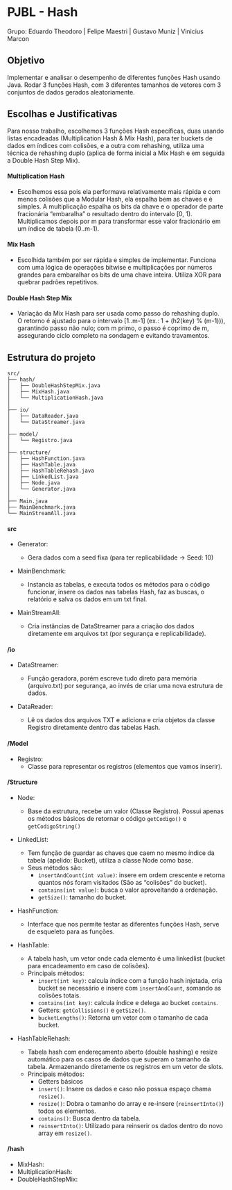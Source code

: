 # PJBL - Hash 
Grupo: Eduardo Theodoro | Felipe Maestri | Gustavo Muniz | Vinicius Marcon

## Objetivo
Implementar e analisar o desempenho de diferentes funções Hash usando Java. Rodar 3 funções Hash, com 3 diferentes tamanhos de vetores com 3 conjuntos de dados gerados aleatoriamente.

## Escolhas e Justificativas 
Para nosso trabalho, escolhemos 3 funções Hash específicas, duas usando listas encadeadas (Multiplication Hash & Mix Hash), para ter buckets de dados em índices com colisões, e a outra com rehashing, utiliza uma técnica de rehashing duplo (aplica de forma inicial a Mix Hash e em seguida a Double Hash Step Mix). 
#### Multiplication Hash
- Escolhemos essa pois ela performava relativamente mais rápida e com menos colisões que a Modular Hash, ela espalha bem as chaves e é simples. A multiplicação espalha os bits da chave e o operador de parte fracionária “embaralha” o resultado dentro do intervalo [0, 1).
  Multiplicamos depois por m para transformar esse valor fracionário em um índice de tabela (0..m-1).

#### Mix Hash 
- Escolhida também por ser rápida e simples de implementar. Funciona com uma lógica de operações bitwise e multiplicações por números grandes para embaralhar os bits de uma chave inteira. Utiliza XOR para quebrar padrões repetitivos. 

#### Double Hash Step Mix 
- Variação da Mix Hash para ser usada como passo do rehashing duplo. O retorno é ajustado para o intervalo [1..m-1] (ex.: 1 + (h2(key) % (m-1))), garantindo passo não nulo; com m primo, o passo é coprimo de m, assegurando ciclo completo na sondagem e evitando travamentos. 
## Estrutura do projeto

```
src/
├── hash/
│   ├── DoubleHashStepMix.java
│   ├── MixHash.java
│   └── MultiplicationHash.java
│
├── io/
│   ├── DataReader.java
│   └── DataStreamer.java
│
├── model/
│   └── Registro.java
│
├── structure/
│   ├── HashFunction.java
│   ├── HashTable.java
│   ├── HashTableRehash.java
│   ├── LinkedList.java
│   ├── Node.java
│   └── Generator.java
│
├── Main.java
├── MainBenchmark.java
└── MainStreamAll.java
```

#### src
- Generator: 
  - Gera dados com a seed fixa (para ter replicabilidade -> Seed: 10)

- MainBenchmark:
  - Instancia as tabelas, e executa todos os métodos para o código funcionar, insere os dados nas tabelas Hash, faz as buscas, o relatório e salva os dados em um txt final. 

- MainStreamAll: 
  - Cria instâncias de DataStreamer para a criação dos dados diretamente em arquivos txt (por segurança e replicabilidade). 

#### /io
- DataStreamer:
  - Função geradora, porém escreve tudo direto para memória (arquivo.txt) por segurança, ao invés de criar uma nova estrutura de dados.

- DataReader: 
  - Lê os dados dos arquivos TXT e adiciona e cria objetos da classe Registro diretamente dentro das tabelas Hash. 

#### /Model 
- Registro: 
  - Classe para representar os registros (elementos que vamos inserir). 

#### /Structure
- Node: 
  - Base da estrutura, recebe um valor (Classe Registro). Possui apenas os métodos básicos de retornar o código `getCodigo()` e `getCodigoString()`

- LinkedList: 
  - Tem função de guardar as chaves que caem no mesmo índice da tabela (apelido: Bucket), utiliza a classe Node como base. 
  - Seus métodos são: 
    - `insertAndCount(int value)`: insere em ordem crescente e retorna quantos nós foram visitados (São as “colisões” do bucket).
    - `contains(int value)`:  busca o valor aproveitando a ordenação.
    - `getSize()`: tamanho do bucket.

- HashFunction: 
  - Interface que nos permite testar as diferentes funções Hash, serve de esqueleto para as funções. 

- HashTable: 
  - A tabela hash, um vetor onde cada elemento é uma linkedlist (bucket para encadeamento em caso de colisões). 
  - Principais métodos: 
    - `insert(int key)`: calcula índice com a função hash injetada, cria bucket se necessário e insere com `insertAndCount`, somando as colisões totais.
    - `contains(int key)`:  calcula índice e delega ao bucket `contains`.
    - Getters: `getCollisions()` e `getSize()`. 
    - `bucketLengths()`: Retorna um vetor com o tamanho de cada bucket. 

- HashTableRehash: 
  - Tabela hash com endereçamento aberto (double hashing) e resize automático para os casos de dados que superam o tamanho da tabela. Armazenando diretamente os registros em um vetor de slots.
  - Principais métodos: 
    - Getters básicos
    - `insert()`: Insere os dados e caso não possua espaço chama `resize()`. 
    - `resize()`: Dobra o tamanho do array e re-insere (`reinsertInto()`) todos os elementos. 
    - `contains()`: Busca dentro da tabela. 
    - `reinsertInto()`: Utilizado para reinserir os dados dentro do novo array em `resize()`.

#### /hash
- MixHash: 
- MultiplicationHash: 
- DoubleHashStepMix: 